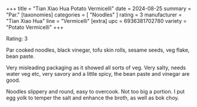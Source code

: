 +++
title = "Tian Xiao Hua Potato Vermicelli"
date = 2024-08-25
summary = "Par."
[taxonomies]
categories = [ "Noodles" ]
rating = 3
manufacturer = "Tian Xiao Hua"
line = "Vermicelli"
[extra]
upc = 6936381702780
variety = "Potato Vermicelli"
+++

Rating: 3

Par cooked noodles, black vinegar, tofu skin rolls, sesame seeds, veg flake, bean paste.

Very misleading packaging as it showed all sorts of veg.
Very salty, needs water veg etc, very savory and a little spicy, the bean paste and vinegar are good.

Noodles slippery and round, easy to overcook.
Not too big a portion.
I put egg yolk to temper the salt and enhance the broth, as well as bok choy.
